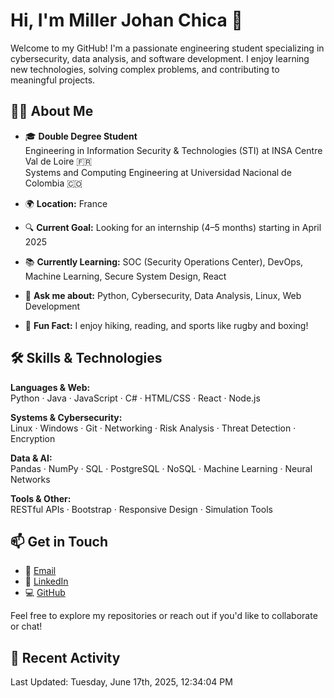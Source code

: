 # Hi, I'm Miller Johan Chica 👋

Welcome to my GitHub! I'm a passionate engineering student specializing in cybersecurity, data analysis, and software development. I enjoy learning new technologies, solving complex problems, and contributing to meaningful projects.

## 👨‍🎓 About Me

- 🎓 **Double Degree Student**  
  Engineering in Information Security & Technologies (STI) at INSA Centre Val de Loire 🇫🇷  
  Systems and Computing Engineering at Universidad Nacional de Colombia 🇨🇴

- 🌍 **Location:** France  
- 🔍 **Current Goal:** Looking for an internship (4–5 months) starting in April 2025  
- 📚 **Currently Learning:** SOC (Security Operations Center), DevOps, Machine Learning, Secure System Design, React  
- 💬 **Ask me about:** Python, Cybersecurity, Data Analysis, Linux, Web Development  
- 🥾 **Fun Fact:** I enjoy hiking, reading, and sports like rugby and boxing!

## 🛠️ Skills & Technologies

**Languages & Web:**  
Python · Java · JavaScript · C# · HTML/CSS · React · Node.js  

**Systems & Cybersecurity:**  
Linux · Windows · Git · Networking · Risk Analysis · Threat Detection · Encryption  

**Data & AI:**  
Pandas · NumPy · SQL · PostgreSQL · NoSQL · Machine Learning · Neural Networks  

**Tools & Other:**  
RESTful APIs · Bootstrap · Responsive Design · Simulation Tools  

## 📫 Get in Touch

- 📧 [Email](mailto:miller_johan.chica_acero@insa-cvl.fr)  
- 💼 [LinkedIn](https://www.linkedin.com/in/millerchica)  
- 💻 [GitHub](https://github.com/milleracero)

Feel free to explore my repositories or reach out if you'd like to collaborate or chat!

## 📌 Recent Activity

<!--RECENT_ACTIVITY:start-->
<!--RECENT_ACTIVITY:end-->
<!--RECENT_ACTIVITY:last_update-->
Last Updated: Tuesday, June 17th, 2025, 12:34:04 PM
<!--RECENT_ACTIVITY:last_update_end-->
